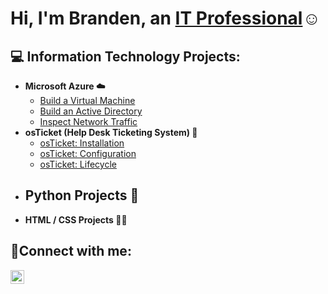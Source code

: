 <h1>Hi, I'm Branden, an <a href="https://linkedin.com/in/branden-osborne/">IT Professional</a>☺</h1>

<h2>💻 Information Technology Projects:</h2>

- <b>Microsoft Azure ☁️</b>
  - [Build a Virtual Machine](https://github.com/brandenoz/virtual-machine)
  - [Build an Active Directory](https://github.com/brandenoz/configure-ad)
  - [Inspect Network Traffic](https://github.com/brandenoz/azure-network-protocols)
- <b>osTicket (Help Desk Ticketing System) 🦘</b>
  - [osTicket: Installation](https://github.com/brandenoz/osticket-prereqs)
  - [osTicket: Configuration](https://github.com/brandenoz/post-install-config)
  - [osTicket: Lifecycle](https://github.com/brandenoz/ticket-lifecycle)
- <b>Python Projects 🐍</b>
  - 
- <b>HTML / CSS Projects 👨‍💻</b>


<h2>🤳Connect with me:</h2>

[<img align="left" alt="Branden | LinkedIn" width="22px" src="https://cdn.jsdelivr.net/npm/simple-icons@v3/icons/linkedin.svg" />][linkedin]

[linkedin]: https://www.linkedin.com/in/branden-osborne/
